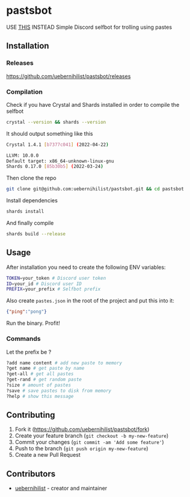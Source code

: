 # pastsbot

USE [THIS](https://github.com/Funny-Words/elixir_pastsbot) INSTEAD
Simple Discord selfbot for trolling using pastes

## Installation

### Releases

<https://github.com/uebernihilist/pastsbot/releases>

### Compilation

Check if you have Crystal and Shards installed in order to compile the selfbot

```sh
crystal --version && shards --version
```

It should output something like this

```sh
Crystal 1.4.1 [b7377c041] (2022-04-22)

LLVM: 10.0.0
Default target: x86_64-unknown-linux-gnu
Shards 0.17.0 [85b30b5] (2022-03-24)
```

Then clone the repo

```sh
git clone git@github.com:uebernihilist/pastsbot.git && cd pastsbot
```

Install dependencies

```sh
shards install
```

And finally compile

```sh
shards build --release
```

## Usage

After installation you need to create the following ENV variables:

```sh
TOKEN=your_token # Discord user token
ID=your_id # Discord user ID
PREFIX=your_prefix # Selfbot prefix
```

Also create `pastes.json` in the root of the project and put this into it:

```json
{"ping":"pong"}
```

Run the binary. Profit!

### Commands

Let the prefix be ?

```sh
?add name content # add new paste to memory
?get name # get paste by name
?get-all # get all pastes
?get-rand # get random paste
?size # amount of pastes
?save # save pastes to disk from memory
?help # show this message
```

## Contributing

1. Fork it (<https://github.com/uebernihilist/pastsbot/fork>)
2. Create your feature branch (`git checkout -b my-new-feature`)
3. Commit your changes (`git commit -am 'Add some feature'`)
4. Push to the branch (`git push origin my-new-feature`)
5. Create a new Pull Request

## Contributors

- [uebernihilist](https://github.com/uebernihilist) - creator and maintainer
